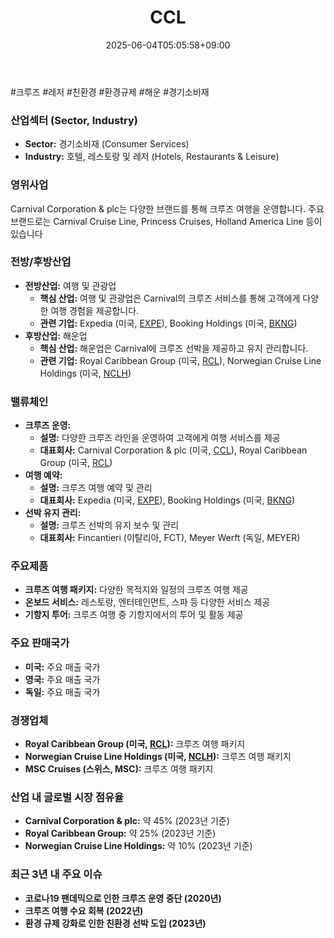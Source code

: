 ﻿---
title: "CCL"
date: 2025-06-04T05:05:58+09:00
lastmod: 2025-06-04T05:05:58+09:00
type: docs
sidebar:
  open: true
weight: 182
---
<div style="display:none">
  <meta property="article:published_time" content="2025-06-03T20:05:58Z" />
  <meta property="article:modified_time" content="2025-06-03T20:05:58Z" />
</div>
#크루즈 #레저 #친환경 #환경규제 #해운 #경기소비재 

### 산업섹터 (Sector, Industry)

- **Sector:** 경기소비재 (Consumer Services)
- **Industry:** 호텔, 레스토랑 및 레저 (Hotels, Restaurants & Leisure)

### 영위사업

Carnival Corporation & plc는 다양한 브랜드를 통해 크루즈 여행을 운영합니다. 주요 브랜드로는 Carnival Cruise Line, Princess Cruises, Holland America Line 등이 있습니다

### 전방/후방산업

- **전방산업:** 여행 및 관광업
    - **핵심 산업:** 여행 및 관광업은 Carnival의 크루즈 서비스를 통해 고객에게 다양한 여행 경험을 제공합니다.
    - **관련 기업:** Expedia (미국, [EXPE](/company-analysis/expe/)), Booking Holdings (미국, [BKNG](/company-analysis/bkng/))
- **후방산업:** 해운업
    - **핵심 산업:** 해운업은 Carnival에 크루즈 선박을 제공하고 유지 관리합니다.
    - **관련 기업:** Royal Caribbean Group (미국, [RCL](/company-analysis/rcl/)), Norwegian Cruise Line Holdings (미국, [NCLH](/company-analysis/nclh/))

### 밸류체인

- **크루즈 운영:**
    - **설명:** 다양한 크루즈 라인을 운영하여 고객에게 여행 서비스를 제공
    - **대표회사:** Carnival Corporation & plc (미국, [CCL](/company-analysis/ccl/)), Royal Caribbean Group (미국, [RCL](/company-analysis/rcl/))
- **여행 예약:**
    - **설명:** 크루즈 여행 예약 및 관리
    - **대표회사:** Expedia (미국, [EXPE](/company-analysis/expe/)), Booking Holdings (미국, [BKNG](/company-analysis/bkng/))
- **선박 유지 관리:**
    - **설명:** 크루즈 선박의 유지 보수 및 관리
    - **대표회사:** Fincantieri (이탈리아, FCT), Meyer Werft (독일, MEYER)

### 주요제품

- **크루즈 여행 패키지:** 다양한 목적지와 일정의 크루즈 여행 제공
- **온보드 서비스:** 레스토랑, 엔터테인먼트, 스파 등 다양한 서비스 제공
- **기항지 투어:** 크루즈 여행 중 기항지에서의 투어 및 활동 제공

### 주요 판매국가

- **미국:** 주요 매출 국가
- **영국:** 주요 매출 국가
- **독일:** 주요 매출 국가

### 경쟁업체

- **Royal Caribbean Group (미국, [RCL](/company-analysis/rcl/)):** 크루즈 여행 패키지
- **Norwegian Cruise Line Holdings (미국, [NCLH](/company-analysis/nclh/)):** 크루즈 여행 패키지
- **MSC Cruises (스위스, MSC):** 크루즈 여행 패키지

### 산업 내 글로벌 시장 점유율

- **Carnival Corporation & plc:** 약 45% (2023년 기준)
- **Royal Caribbean Group:** 약 25% (2023년 기준)
- **Norwegian Cruise Line Holdings:** 약 10% (2023년 기준)

### 최근 3년 내 주요 이슈

- **코로나19 팬데믹으로 인한 크루즈 운영 중단 (2020년)**
- **크루즈 여행 수요 회복 (2022년)**
- **환경 규제 강화로 인한 친환경 선박 도입 (2023년)**
